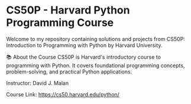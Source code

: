 # CS50P - Harvard Python Programming Course

Welcome to my repository containing solutions and projects from CS50P: Introduction to Programming with Python by Harvard University.

📚 About the Course
CS50P is Harvard's introductory course to programming with Python. It covers foundational programming concepts, problem-solving, and practical Python applications.

Instructor: David J. Malan

Course Link: https://cs50.harvard.edu/python/

